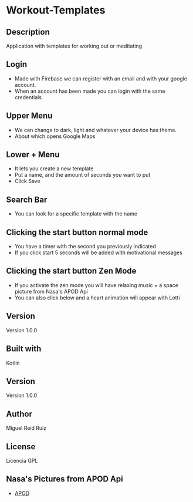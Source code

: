 # Workout-Templates
## Description
Application with templates for working out or meditating
## Login
- Made with Firebase we can register with an email and with your google account.
- When an account has been made you can login with the same credentials
## Upper Menu
- We can change to dark, light and whatever your device has theme.
- About which opens Google Maps
## Lower + Menu
- It lets you create a new template
- Put a name, and the amount of seconds you want to put
- Click Save
## Search Bar
- You can look for a specific template with the name
## Clicking the start button normal mode
- You have a timer with the second you previously indicated
- If you click start 5 seconds will be added with motivational messages
## Clicking the start button Zen Mode
- If you activate the zen mode you will have relaxing music + a space picture from Nasa's APOD Api
- You can also click below and a heart animation will appear with Lotti
## Version
Version 1.0.0
## Built with
Kotlin
## Version
Version 1.0.0
## Author
Miguel Reid Ruiz
## License
Licencia GPL
## Nasa's Pictures from APOD Api
- [APOD](https://apod.nasa.gov/apod/astropix.html)
